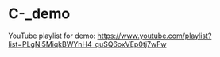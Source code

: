 # C-_demo

YouTube playlist for demo: https://www.youtube.com/playlist?list=PLgNi5MiqkBWYhH4_quSQ6oxVEp0tj7wFw
